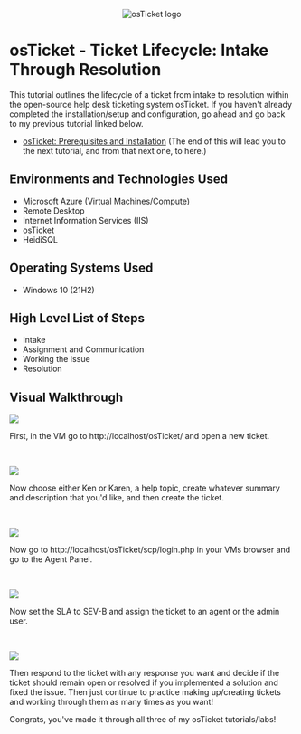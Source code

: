 <p align="center">
<img src="https://www.synaxiom.com/wp-content/uploads/2016/06/osticket.png" alt="osTicket logo"/>
</p>

<h1>osTicket - Ticket Lifecycle: Intake Through Resolution</h1>
This tutorial outlines the lifecycle of a ticket from intake to resolution within the open-source help desk ticketing system osTicket. If you haven't already completed the installation/setup and configuration, go ahead and go back to my previous tutorial linked below.</p>

- [osTicket: Prerequisites and Installation](https://github.com/izagg1/osticket-prereqs) (The end of this will lead you to the next tutorial, and from that next one, to here.)

<h2>Environments and Technologies Used</h2>

- Microsoft Azure (Virtual Machines/Compute)
- Remote Desktop
- Internet Information Services (IIS)
- osTicket
- HeidiSQL

<h2>Operating Systems Used </h2>

- Windows 10</b> (21H2)

<h2>High Level List of Steps</h2>

- Intake
- Assignment and Communication
- Working the Issue
- Resolution

<h2>Visual Walkthrough</h2>

<p>
<img src="https://i.imgur.com/F9pNEtR.png"/>
</p>
<p>
First, in the VM go to http://localhost/osTicket/ and open a new ticket.
</p>
<br />

<p>
<img src="https://i.imgur.com/JRuHkIc.png"/>
</p>
<p>
Now choose either Ken or Karen, a help topic, create whatever summary and description that you'd like, and then create the ticket.
</p>
<br />

<p>
<img src="https://i.imgur.com/o92b2CF.png"/>
</p>
<p>
Now go to http://localhost/osTicket/scp/login.php in your VMs browser and go to the Agent Panel.
</p>
<br />

<p>
<img src="https://i.imgur.com/HWxKoFu.png"/>
</p>
<p>
Now set the SLA to SEV-B and assign the ticket to an agent or the admin user.
</p>
<br />

<p>
<img src="https://i.imgur.com/pqUE1tr.png"/>
</p>
<p>
Then respond to the ticket with any response you want and decide if the ticket should remain open or resolved if you implemented a solution and fixed the issue. Then just continue to practice making up/creating tickets and working through them as many times as you want!
  
Congrats, you've made it through all three of my osTicket tutorials/labs!
